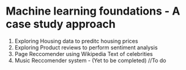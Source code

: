 # Machine learning foundations - A case study approach
1. Exploring Housing data to preditc housing prices
2. Exploring Product reviews to perform sentiment analysis
3. Page Reccomender using Wikipedia Text of celebrities
4. Music Reccomender system - (Yet to be completed) //To do
